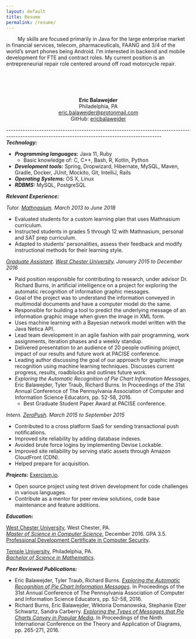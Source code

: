 ```yaml
---
layout: default
title: Resume
permalink: /resume/
---
```


&nbsp;&nbsp;&nbsp;&nbsp;&nbsp;&nbsp;&nbsp;&nbsp;My skills are focused primarily in Java for the large enterprise market in financial services, telecom, pharmaceuticals, FAANG and 3/4 of the world’s smart phones being Android. I’m interested in backend and mobile development for FTE and contract roles. My current position is an entrepreneurial repair role centered around off road motorcycle repair.
<br>
<br>
<br>
<br>
<br>

<p align="center">
  <b>Eric Balawejder</b><br>
  Philadelphia, PA<br>
  <a href = "mailto: eric.balawejder@protonmail.com">eric.balawejder@protonmail.com</a><br>
  GitHub: <a href="https://github.com/ericbalawejder">ericbalawejder</a>
</p>

------------------------------------------------------------------------------------------------------------------------------------------------<br>
***Technology​:***
* ***Programming languages:*** Java 11, Ruby
    * Basic knowledge of: C, C++, Bash, R, Kotlin, Python
* ***Development tools:*** Spring, Dropwizard, Hibernate, MySQL, Maven, Gradle, Docker, JUnit, Mockito, Git, IntelliJ, Rails
* ***Operating Systems:*** OS X, Linux
* ***RDBMS:*** MySQL, ​PostgreSQL

***Relevant Experience​:***<br>

*Tutor. [Mathnasium](https://www.mathnasium.com/northwilmington). March 2013 to June 2018*
* Evaluated students for a custom learning plan that uses Mathnasium curriculum.
* Instructed students in grades 5 through 12 with Mathnasium, personal and SAT prep curriculum.
* Adapted to students' personalities, assess their feedback and modify instructional methods for their learning style.

*[Graduate Assistant](https://www.wcupa.edu/_admissions/sch_dgr/assistantships.aspx). [West Chester University](https://www.wcupa.edu/). January 2015 to December 2016*
* Paid position responsible for contributing to research, under advisor Dr. Richard Burns, in artificial
intelligence on a project for exploring the automatic recognition of information graphic messages.
* Goal of the project was to understand the information conveyed in ​multimodal documents and have a computer
model do the same.
* Responsible for building a tool to predict the underlying message of an information graphic image when 
given the image in XML form.
* Uses machine learning with a Bayesian network model written with the Java Netica API.
* Lead team development in an agile fashion with pair programming, work assignments, iteration phases and a
weekly standup.
* Delivered presentation to an audience of 20 people outlining project, impact of our results and future work at
PACISE conference.
* Leading author discussing the goal of our approach for graphic image recognition using machine learning
techniques. Discusses current progress, results, roadblocks and outlines future work.
* *Exploring the Automatic Recognition of Pie Chart Information Messages​*, Eric Balawejder, Tyler Traub, Richard Burns. In Proceedings of the 31st Annual Conference of The Pennsylvania Association of Computer and Information Science Educators, pp. 52-58, 2016.
    * Best Graduate Student Paper Award at PACISE conference.

*Intern. [ZeroPush](https://zeropush.com "zeropush.com"). March 2015 to September 2015*
* Contributed to a cross platform SaaS for sending transactional push notifications.
* Improved site reliability by adding database indexes.
* Avoided brute force logins by implementing Devise Lockable.
* Improved site reliability by serving static assets through Amazon CloudFront (CDN).
* Helped prepare for ​acquisition.


***Projects​:*** [Exercism.io](https://exercism.io "exercism.io").
* Open source project using test driven development for code challenges in various languages.
* Contribute as a mentor for peer review solutions, code base maintenance and feature additions.

***Education​:***<br>

[West Chester University](https://www.wcupa.edu/), West Chester, PA.<br>
*[Master of Science in Computer Science](https://www.wcupa.edu/sciences-mathematics/computerScience/masters.aspx)*, December 2016. GPA 3.5.<br>
[Professional Development Certificate in Computer Security](https://www.wcupa.edu/sciences-mathematics/computerScience/profDevelopment.aspx#computerSecurity).<br>

[Temple University](https://www.temple.edu/), Philadelphia, PA.<br>
*[Bachelor of Science in Mathematics](https://bulletin.temple.edu/undergraduate/science-technology/mathematics/mathematics-bs/#requirementstext)*.<br>


***Peer Reviewed Publications:***

* Eric Balawejder, Tyler Traub, Richard Burns. *[Exploring the Automatic Recognition of Pie Chart Information Messages](/assets/pacise16.pdf)*. In Proceedings of the 31st Annual Conference of The Pennsylvania Association of Computer and Information Science Educators, pp. 52-58, 2016.
* Richard Burns, Eric Balawejder, Wiktoria Domanowska, Stephanie Elzer Schwartz, Sandra Carberry. *[Exploring the Types of Messages that Pie Charts Convey in Popular Media](/assets/diagrams16.pdf)*. In Proceedings of the Ninth International Conference on the Theory and Application of Diagrams, pp. 265-271, 2016.


